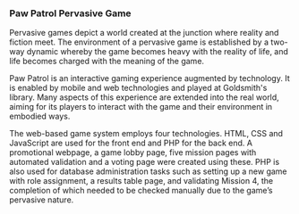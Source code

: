 ### Paw Patrol Pervasive Game

Pervasive games depict a world created at the junction where reality and fiction meet. The environment of a pervasive game is established by a two-way dynamic whereby the game becomes heavy with the reality of life, and life becomes charged with the meaning of the game.

Paw Patrol is an interactive gaming experience augmented by technology. It is enabled by mobile and web technologies and played at Goldsmith's library. Many aspects of this experience are extended into the real world, aiming for its players to interact with the game and their environment in embodied ways. 

The web-based game system employs four technologies. HTML, CSS and JavaScript are used for the front end and PHP for the back end. A promotional webpage, a game lobby page, five mission pages with automated validation and a voting page were created using these. PHP is also used for database administration tasks such as setting up a new game with role assignment, a results table page, and validating Mission 4, the completion of which needed to be checked manually due to the game’s pervasive nature. 
